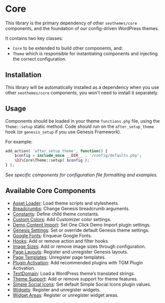 # Core

This library is the primary dependency of other `seothemes/core` components, and the foundation of our config-driven WordPress themes.

It contains two key classes:
* `Core` to be extended to build other components, and:
* `Theme` which is responsible for instantiating components and injecting the correct configuration. 

## Installation

This library will be automatically installed as a dependency when you use other `seothemes/core` components, you won't need to install it separately.

## Usage

Components should be loaded in your theme `functions.php` file, using the `Theme::setup` static method. Code should run on the `after_setup_theme` hook (or `genesis_setup` if you use Genesis Framework). 

For example:

```php
add_action( 'after_setup_theme', function() {
    $config = include_once __DIR__ . '/config/defaults.php';
    \D2\Core\Theme::setup( $config );
} );
```
_See specific components for configuration file formatting and examples._

## Available Core Components

* [Asset Loader](https://github.com/seothemes/core/src/asset-loader): Load theme scripts and stylesheets.
* [Breadcrumbs](https://github.com/seothemes/core/src/Breadcrumbs): Change Genesis breadcrumb arguments.
* [Constants](https://github.com/seothemes/core/src/Constants): Define child theme constants.
* [Custom Colors](https://github.com/seothemes/core/src/CustomColors): Add Customizer color settings.
* [Demo Content Import](https://github.com/seothemes/core/src/DemoImport): Set One Click Demo Import plugin settings.
* [Genesis Settings](https://github.com/seothemes/core/src/GenesisSettings): Set or override default Genesis theme settings.
* [Google Fonts](https://github.com/seothemes/core/src/GoogleFonts): Enqueue Google Fonts.
* [Hooks](https://github.com/seothemes/core/src/Hooks): Add or remove action and filter hooks.
* [Image Sizes](https://github.com/seothemes/core/src/ImageSizes): Add or remove image sizes through configuration.
* [Page Layouts](https://github.com/seothemes/core/src/PageLayouts): Register and unregister Genesis layouts.
* [Page Templates](https://github.com/seothemes/core/src/PageTemplates): Unregister page templates.
* [Plugin Activation](https://github.com/seothemes/core/src/PluginActivation): Add recommended plugins with TGM Plugin Activation.
* [TextDomain](https://github.com/seothemes/core/src/Textdomain): Load a WordPress theme’s translated strings.
* [Theme Support](https://github.com/seothemes/core/src/ThemeSupport): Add or remove support for theme features.
* [Simple Social Icons](https://github.com/seothemes/core/src/SimpleSocialIcons): Set default Simple Social Icons plugin values.
* [Widgets](https://github.com/seothemes/core/src/Widgets): Register and unregister widgets.
* [Widget Areas](https://github.com/seothemes/core/src/WidgetAreas): Register or unregister widget areas.